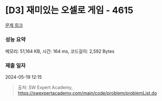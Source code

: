 # [D3] 재미있는 오셀로 게임 - 4615 

[문제 링크](https://swexpertacademy.com/main/code/problem/problemDetail.do?contestProbId=AWQmA4uK8ygDFAXj) 

### 성능 요약

메모리: 51,164 KB, 시간: 164 ms, 코드길이: 2,592 Bytes

### 제출 일자

2024-05-19 12:15



> 출처: SW Expert Academy, https://swexpertacademy.com/main/code/problem/problemList.do